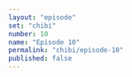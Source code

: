 ```yaml
---
layout: "episode"
set: "chibi"
number: 10
name: "Episode 10"
permalink: "chibi/episode-10"
published: false
---
```

